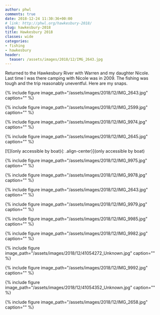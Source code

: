 ```yaml
---
author: phwl
comments: true
date: 2018-12-24 11:30:36+00:00
# link: http://phwl.org/hawkesbury-2018/
slug: hawkesbury-2018
title: Hawkesbury 2018
classes: wide
categories:
- fishing
- hawkesbury
header:
  teaser: /assets/images/2018/12/IMG_2643.jpg
---
```





Returned to the Hawkesbury River with Warren and my daughter Nicole. Last time I was there camping with Nicole was in 2009. The fishing was tough and the trip reasonably uneventful. Here are my snaps.





{% include figure image_path="/assets/images/2018/12/IMG_2643.jpg" caption="" %}



<!-- more -->



{% include figure image_path="/assets/images/2018/12/IMG_2599.jpg" caption="" %}



{% include figure image_path="/assets/images/2018/12/IMG_9974.jpg" caption="" %}



{% include figure image_path="/assets/images/2018/12/IMG_2645.jpg" caption="" %}





[![](only accessible by boat){: .align-center}](only accessible by boat)



{% include figure image_path="/assets/images/2018/12/IMG_9975.jpg" caption="" %}



{% include figure image_path="/assets/images/2018/12/IMG_9978.jpg" caption="" %}



{% include figure image_path="/assets/images/2018/12/IMG_2643.jpg" caption="" %}



{% include figure image_path="/assets/images/2018/12/IMG_9979.jpg" caption="" %}



{% include figure image_path="/assets/images/2018/12/IMG_9985.jpg" caption="" %}



{% include figure image_path="/assets/images/2018/12/IMG_9982.jpg" caption="" %}



{% include figure image_path="/assets/images/2018/12/41054272_Unknown.jpg" caption="" %}



{% include figure image_path="/assets/images/2018/12/IMG_9992.jpg" caption="" %}



{% include figure image_path="/assets/images/2018/12/41054352_Unknown.jpg" caption="" %}



{% include figure image_path="/assets/images/2018/12/IMG_2658.jpg" caption="" %}

